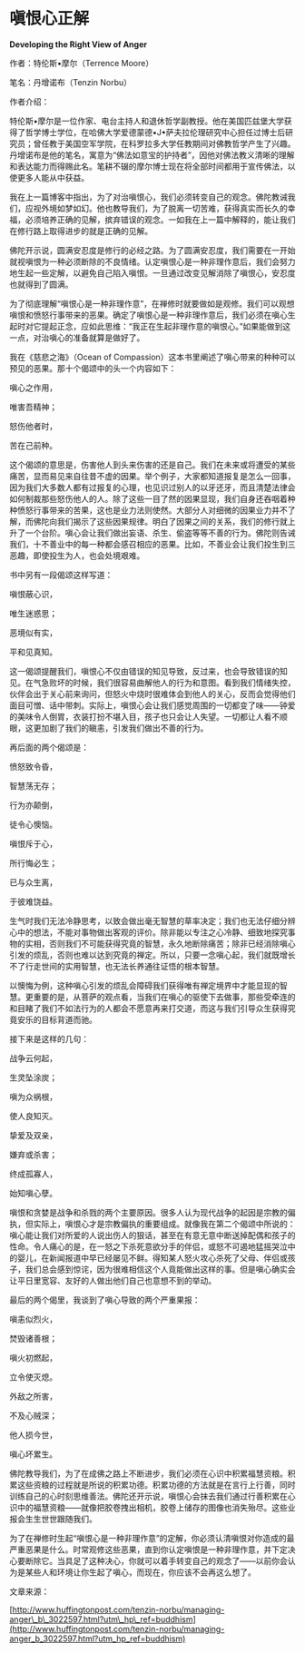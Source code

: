 # 嗔恨心正解

**Developing the Right View of Anger**

作者：特伦斯•摩尔（Terrence Moore）

笔名：丹增诺布（Tenzin Norbu）

作者介绍：

特伦斯•摩尔是一位作家、电台主持人和退休哲学副教授。他在美国匹兹堡大学获得了哲学博士学位，在哈佛大学爱德蒙德•J•萨夫拉伦理研究中心担任过博士后研究员；曾任教于美国空军学院，在科罗拉多大学任教期间对佛教哲学产生了兴趣。丹增诺布是他的笔名，寓意为“佛法如意宝的护持者”，因他对佛法教义清晰的理解和表达能力而得赐此名。笔耕不辍的摩尔博士现在将全部时间都用于宣传佛法，以使更多人能从中获益。

我在上一篇博客中指出，为了对治嗔恨心，我们必须转变自己的观念。佛陀教诫我们，应视外境如梦如幻。他也教导我们，为了脱离一切苦难，获得真实而长久的幸福，必须培养正确的见解，摈弃错误的观念。一如我在上一篇中解释的，能让我们在修行路上取得进步的就是正确的见解。

佛陀开示说，圆满安忍度是修行的必经之路。为了圆满安忍度，我们需要在一开始就视嗔恨为一种必须断除的不良情绪。认定嗔恨心是一种非理作意后，我们会努力地生起一些定解，以避免自己陷入嗔恨。一旦通过改变见解消除了嗔恨心，安忍度也就得到了圆满。

为了彻底理解“嗔恨心是一种非理作意”，在禅修时就要做如是观修。我们可以观想嗔恨和愤怒行事带来的恶果。确定了嗔恨心是一种非理作意后，我们必须在嗔心生起时对它提起正念，应如此思维：“我正在生起非理作意的嗔恨心。”如果能做到这一点，对治嗔心的准备就算是做好了。

我在《慈悲之海》（Ocean of Compassion）这本书里阐述了嗔心带来的种种可以预见的恶果。那十个偈颂中的头一个内容如下：

嗔心之作用，

唯害吾精神；

怒伤他者时，

苦在己前种。

这个偈颂的意思是，伤害他人到头来伤害的还是自己。我们在未来或将遭受的某些痛苦，显而易见来自往昔不虚的因果。举个例子，大家都知道报复是怎么一回事，因为我们大多数人都有过报复的心理，也见识过别人的以牙还牙，而且清楚法律会如何制裁那些怒伤他人的人。除了这些一目了然的因果显现，我们自身还吞咽着种种愤怒行事带来的苦果，这也是业力法则使然。大部分人对细微的因果业力并不了解，而佛陀向我们揭示了这些因果规律。明白了因果之间的关系，我们的修行就上升了一个台阶。嗔心会让我们做出妄语、杀生、偷盗等等不善的行为。佛陀则告诫我们，十不善业中的每一种都会感召相应的恶果。比如，不善业会让我们投生到三恶趣，即使投生为人，也会处境艰难。

书中另有一段偈颂这样写道：

嗔恨蔽心识，

唯生迷惑思；

恶境似有实，

平和见真知。

这一偈颂提醒我们，嗔恨心不仅由错误的知见导致，反过来，也会导致错误的知见。在气急败坏的时候，我们很容易曲解他人的行为和意图。看到我们情绪失控，伙伴会出于关心前来询问，但怒火中烧时很难体会到他人的关心，反而会觉得他们面目可憎、话中带刺。实际上，嗔恨心会让我们感觉周围的一切都变了味——钟爱的美味令人倒胃，衣装打扮不堪入目，孩子也只会让人失望。一切都让人看不顺眼，这更加剧了我们的瞋恚，引发我们做出不善的行为。

再后面的两个偈颂是：

愤怒致令昏，

智慧荡无存；

行为亦颠倒，

徒令心懊恼。

嗔恨斥于心，

所行悔必生；

已与众生离，

于彼难饶益。

生气时我们无法冷静思考，以致会做出毫无智慧的草率决定；我们也无法仔细分辨心中的想法，不能对事物做出客观的评价。除非能以专注之心冷静、细致地探究事物的实相，否则我们不可能获得究竟的智慧，永久地断除痛苦；除非已经消除嗔心引发的烦乱，否则也难以达到究竟的禅定。所以，只要一念嗔心起，我们就既增长不了行走世间的实用智慧，也无法长养通往证悟的根本智慧。

以懊悔为例，这种嗔心引发的烦乱会障碍我们获得唯有禅定境界中才能显现的智慧。更重要的是，从菩萨的观点看，当我们在嗔心的驱使下去做事，那些受牵连的和目睹了我们不如法行为的人都会不愿意再来打交道，而这与我们引导众生获得究竟安乐的目标背道而驰。

接下来是这样的几句：

战争云何起，

生灵坠涂炭；

嗔为众祸根，

使人良知灭。

挚爱及双亲，

嫌弃或杀害；

终成孤寡人，

始知嗔心孽。

嗔恨和贪婪是战争和杀戮的两个主要原因。很多人认为现代战争的起因是宗教的偏执，但实际上，嗔恨心才是宗教偏执的重要组成。就像我在第二个偈颂中所说的：嗔心能让我们对所爱的人说出伤人的狠话，甚至在有意无意中断送掉配偶和孩子的性命。令人痛心的是，在一怒之下杀死意欲分手的伴侣，或怒不可遏地猛摇哭泣中的婴儿，在新闻报道中早已经屡见不鲜。得知某人怒火攻心杀死了父母、伴侣或孩子，我们总会感到惊诧，因为很难相信这个人竟能做出这样的事。但是嗔心确实会让平日里宽容、友好的人做出他们自己也意想不到的举动。

最后的两个偈里，我谈到了嗔心导致的两个严重果报：

嗔恚似烈火，

焚毁诸善根；

嗔火初燃起，

立令使灭熄。

外敌之所害，

不及心贼深；

他人损今世，

嗔心坏累生。

佛陀教导我们，为了在成佛之路上不断进步，我们必须在心识中积累福慧资粮。积累这些资粮的过程就是所说的积累功德。积累功德的方法就是在言行上行善，同时训练自己的心时刻思维善法。佛陀还开示说，嗔恨心会抹去我们通过行善积累在心识中的福慧资粮——就像把胶卷拽出相机，胶卷上储存的图像也消失殆尽。这些业报会生生世世跟随我们。

为了在禅修时生起“嗔恨心是一种非理作意”的定解，你必须认清嗔恨对你造成的最严重恶果是什么。时常观修这些恶果，直到你认定嗔恨是一种非理作意，并下定决心要断除它。当具足了这种决心，你就可以着手转变自己的观念了——以前你会认为是某些人和环境让你生起了嗔心，而现在，你应该不会再这么想了。

文章来源：

[http://www.huffingtonpost.com/tenzin-norbu/managing-anger\_b\_3022597.html?utm\_hp\_ref=buddhism](http://www.huffingtonpost.com/tenzin-norbu/managing-anger_b_3022597.html?utm_hp_ref=buddhism)

